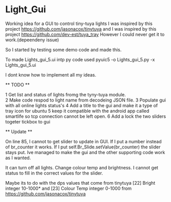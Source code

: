 # Light_Gui
Working idea for a GUI to control tiny-tuya lights
I was inspired by this project https://github.com/jasonacox/tinytuya and
I was inspired by this project https://github.com/dev-est/tuya_tray  However I could never get it to work.(depeendeny issue)

So I started by testing some demo code and made this.

To made Lights_gui_5.ui intp py code used pyuic5 -o Lights_gui_5.py -x Lights_gui_5.ui

I dont know how to implement all my ideas.


** TODO  **

1 Get list and status of lights fromg the tyny-tuya module.  
2 Make code respod to light name from decodeing JSON file.
3 Populate gui with all online lights status's
4 Add a title to the gui and make it a type of tray icon for ubuntu 
5 keep it compatible with the android app called smartlife so tcp connection cannot be left open.
6 Add a lock the two sliders togeter tickbox to gui

** Update **

On line 85, I cannot to get slider to update in GUI.
If I put a number instead of br_counter it works.
If I put self.Br_Slide.setValue(br_counter) the slider stays put. 
Ive managed to make the gui and the other supporting code work as I wanted.

It can turn off all lights. Change colour temp and brightness.
I cannot get status to fill in the correct values for the slider.

Maybe its to do with the dps values that come from 
tinytuya [22] Bright integer  10-1000*
and
[23] Colour Temp integer    0-1000
from
https://github.com/jasonacox/tinytuya

